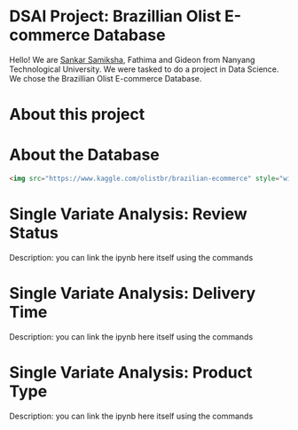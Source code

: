 # DSAI Project: Brazillian Olist E-commerce Database
Hello! We are [Sankar Samiksha](https://github.com/S-Samiksha), Fathima and Gideon from Nanyang Technological University. We were tasked to do a project in Data Science. We chose the Brazillian Olist E-commerce Database. 

# About this project

# About the Database
```HTML
<img src="https://www.kaggle.com/olistbr/brazilian-ecommerce" style="width:48px;height:48px>
```

# Single Variate Analysis: Review Status 
Description: you can link the ipynb here itself using the commands 

# Single Variate Analysis: Delivery Time 
Description: you can link the ipynb here itself using the commands 

# Single Variate Analysis: Product Type 
Description: you can link the ipynb here itself using the commands 
